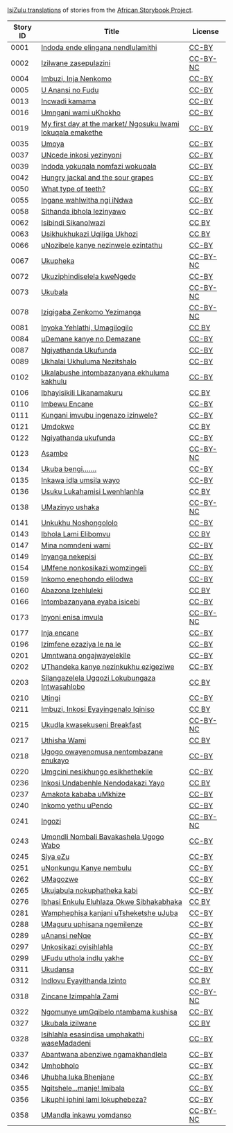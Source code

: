 [IsiZulu translations](http://my.africanstorybook.org/language/isizulu) of stories from the [African Storybook Project](http://my.africanstorybook.org).

Story ID | Title | License
-------- | ----- | -------
0001 | [Indoda ende elingana nendlulamithi](http://africanstorybook.org/stories/indoda-ende-elingana-nendlulamithi) | [CC-BY](https://creativecommons.org/licenses/by/3.0/)
0002 | [Izilwane zasepulazini](http://africanstorybook.org/stories/izilwane-zasepulazini) | [CC-BY-NC](https://creativecommons.org/licenses/by-nc/3.0/)
0004 | [Imbuzi, Inja Nenkomo](http://africanstorybook.org/reader.php?id=7491&d=0&a=1) | [CC-BY](https://creativecommons.org/licenses/by/3.0/)
0005 | [U Anansi no Fudu](http://africanstorybook.org/stories/u-anansi-no-fudu-1) | [CC-BY](https://creativecommons.org/licenses/by/3.0/)
0013 | [Incwadi kamama](http://africanstorybook.org/stories/incwadi-kamama) | [CC-BY](https://creativecommons.org/licenses/by/3.0/)
0016 | [Umngani wami uKhokho](http://africanstorybook.org/stories/umngani-wami-ukhokho) | [CC-BY](https://creativecommons.org/licenses/by/3.0/)
0019 | [My first day at the market/ Ngosuku lwami lokuqala emakethe](http://africanstorybook.org/stories/my-first-day-market-ngosuku-lwami-lokuqala-emakethe) | [CC-BY](https://creativecommons.org/licenses/by/3.0/)
0035 | [Umoya](http://africanstorybook.org/stories/umoya-1) | [CC-BY](https://creativecommons.org/licenses/by/4.0/)
0037 | [UNcede inkosi yezinyoni](http://africanstorybook.org/stories/uncede-inkosi-yezinyoni) | [CC-BY](https://creativecommons.org/licenses/by/3.0/)
0039 | [Indoda yokuqala nomfazi wokuqala](http://africanstorybook.org/stories/indoda-yokuqala-nomfazi-wokuqala-0) | [CC-BY](https://creativecommons.org/licenses/by/3.0/)
0042 | [Hungry jackal and the sour grapes](http://africanstorybook.org/stories/hungry-jackal-and-sour-grapes-0) | [CC-BY](https://creativecommons.org/licenses/by/3.0/)
0050 | [What type of teeth?](http://africanstorybook.org/stories/what-type-teeth-2) | [CC-BY](https://creativecommons.org/licenses/by/3.0/)
0055 | [Ingane wahlwitha ngi iNdwa](http://africanstorybook.org/stories/ingane-wahlwitha-ngi-indwa) | [CC-BY](https://creativecommons.org/licenses/by/3.0/)
0058 | [Sithanda ibhola lezinyawo](http://africanstorybook.org/stories/sithanda-ibhola-lezinyawo) | [CC-BY](https://creativecommons.org/licenses/by/3.0/)
0062 | [Isibindi Sikanolwazi](http://africanstorybook.org/reader.php?id=16407&d=0&a=1) | [CC BY](https://creativecommons.org/licenses/by/4.0/)
0063 | [Usikhukhukazi Uqiliga Ukhozi](http://africanstorybook.org/reader.php?id=16359&d=0&a=1) | [CC BY](https://creativecommons.org/licenses/by/4.0/)
0066 | [uNozibele kanye nezinwele ezintathu](http://africanstorybook.org/stories/unozibele-kanye-nezinwele-ezintathu) | [CC-BY](https://creativecommons.org/licenses/by/3.0/)
0067 | [Ukupheka](http://africanstorybook.org/stories/ukupheka-0) | [CC-BY-NC](https://creativecommons.org/licenses/by-nc/3.0/)
0072 | [Ukuziphindiselela kweNgede](http://africanstorybook.org/stories/ukuziphindiselela-kwengede) | [CC-BY](https://creativecommons.org/licenses/by/3.0/)
0073 | [Ukubala](http://africanstorybook.org/stories/ukubala) | [CC-BY-NC](https://creativecommons.org/licenses/by-nc/3.0/)
0078 | [Izigigaba Zenkomo Yezimanga](http://africanstorybook.org/stories/izigigaba-zenkomo-yezimanga) | [CC-BY-NC](https://creativecommons.org/licenses/by-nc/3.0/)
0081 | [Inyoka Yehlathi, Umagilogilo](http://africanstorybook.org/reader.php?id=16094&d=0&a=1) | [CC BY](https://creativecommons.org/licenses/by/4.0/)
0084 | [uDemane kanye no Demazane](http://africanstorybook.org/stories/udemane-kanye-no-demazane) | [CC-BY](https://creativecommons.org/licenses/by/3.0/)
0087 | [Ngiyathanda Ukufunda](http://africanstorybook.org/reader.php?id=13322&d=0&a=1) | [CC-BY](https://creativecommons.org/licenses/by/3.0/)
0089 | [Ukhalai Ukhuluma Nezitshalo](http://africanstorybook.org/reader.php?id=15050&d=0&a=1) | [CC-BY](https://creativecommons.org/licenses/by/4.0/)
0102 | [Ukalabushe intombazanyana ekhuluma kakhulu](http://africanstorybook.org/stories/ukalabushe-intombazanyana-ekhuluma-kakhulu-0) | [CC-BY](https://creativecommons.org/licenses/by/3.0/)
0106 | [Ibhayisikili Likanamakuru](http://africanstorybook.org/reader.php?id=15049&d=0&a=1) | [CC BY](https://creativecommons.org/licenses/by/4.0/)
0110 | [Imbewu Encane](http://africanstorybook.org/reader.php?id=21375&d=0&a=1) | [CC-BY](https://creativecommons.org/licenses/by/4.0/)
0111 | [Kungani imvubu ingenazo izinwele?](http://africanstorybook.org/stories/kungani-imvubu-ingenazo-izinwele) | [CC-BY](https://creativecommons.org/licenses/by/3.0/)
0121 | [Umdokwe](http://africanstorybook.org/reader.php?id=8026&d=0&a=1) | [CC BY](https://creativecommons.org/licenses/by/3.0/)
0122 | [Ngiyathanda ukufunda](http://africanstorybook.org/stories/ngiyathanda-ukufunda) | [CC-BY](https://creativecommons.org/licenses/by/3.0/)
0123 | [Asambe](http://africanstorybook.org/stories/asambe) | [CC-BY-NC](https://creativecommons.org/licenses/by-nc/3.0/)
0134 | [Ukuba bengi…….](http://africanstorybook.org/stories/ukuba-bengi……) | [CC-BY](https://creativecommons.org/licenses/by/3.0/)
0135 | [Inkawa idla umsila wayo](http://africanstorybook.org/stories/inkawa-idla-umsila-wayo) | [CC-BY](https://creativecommons.org/licenses/by/3.0/)
0136 | [Usuku Lukahamisi Lwenhlanhla](http://africanstorybook.org/reader.php?id=16358&d=0&a=1) | [CC BY](https://creativecommons.org/licenses/by/3.0/)
0138 | [UMazinyo ushaka](http://africanstorybook.org/stories/umazinyo-ushaka-0) | [CC-BY-NC](https://creativecommons.org/licenses/by-nc/3.0/)
0141 | [Unkukhu Noshongololo](http://africanstorybook.org/reader.php?id=13535&d=0&a=1) | [CC-BY](https://creativecommons.org/licenses/by/3.0/)
0143 | [Ibhola Lami Elibomvu](http://africanstorybook.org/reader.php?id=13536&d=0&a=1) | [CC BY](https://creativecommons.org/licenses/by/4.0/)
0147 | [Mina nomndeni wami](http://africanstorybook.org/stories/mina-nomndeni-wami) | [CC-BY](https://creativecommons.org/licenses/by/3.0/)
0149 | [Inyanga nekepisi](http://africanstorybook.org/stories/inyanga-nekepisi) | [CC-BY](https://creativecommons.org/licenses/by/3.0/)
0154 | [UMfene nonkosikazi womzingeli](http://africanstorybook.org/stories/umfene-nonkosikazi-womzingeli) | [CC-BY](https://creativecommons.org/licenses/by/3.0/)
0159 | [Inkomo enephondo elilodwa](http://africanstorybook.org/stories/inkomo-enephondo-elilodwa) | [CC-BY](https://creativecommons.org/licenses/by/3.0/)
0160 | [Abazona Izehluleki](http://africanstorybook.org/reader.php?id=16089&d=0&a=1) | [CC BY](https://creativecommons.org/licenses/by/4.0/)
0166 | [Intombazanyana eyaba isicebi](http://africanstorybook.org/stories/intombazanyana-eyaba-isicebi) | [CC-BY](https://creativecommons.org/licenses/by/3.0/)
0173 | [Inyoni enisa imvula](http://africanstorybook.org/stories/inyoni-enisa-imvula) | [CC-BY-NC](https://creativecommons.org/licenses/by-nc/3.0/)
0177 | [Inja encane](http://africanstorybook.org/stories/inja-encane) | [CC-BY](https://creativecommons.org/licenses/by/3.0/)
0196 | [Izimfene ezaziya le na le](http://africanstorybook.org/stories/izimfene-ezaziya-le-na-le) | [CC-BY](https://creativecommons.org/licenses/by/3.0/)
0201 | [Umntwana ongajwayelekile](http://africanstorybook.org/reader.php?id=20006&d=0&a=1) | [CC-BY](https://creativecommons.org/licenses/by/4.0/)
0202 | [UThandeka kanye nezinkukhu ezigeziwe](http://africanstorybook.org/stories/uthandeka-kanye-nezinkukhu-ezigeziwe) | [CC-BY](https://creativecommons.org/licenses/by/3.0/)
0203 | [Silangazelela Ugqozi Lokubungaza Intwasahlobo](http://africanstorybook.org/reader.php?id=16093&d=0&a=1) | [CC BY](https://creativecommons.org/licenses/by/4.0/)
0210 | [Utingi](http://africanstorybook.org/reader.php?id=15385&d=0&a=1) | [CC-BY](https://creativecommons.org/licenses/by/3.0/)
0211 | [Imbuzi, Inkosi Eyayingenalo Iqiniso](http://africanstorybook.org/reader.php?id=16090&d=0&a=1) | [CC BY](https://creativecommons.org/licenses/by/4.0/)
0215 | [Ukudla kwasekuseni Breakfast](http://africanstorybook.org/stories/ukudla-kwasekuseni-breakfast) | [CC-BY-NC](https://creativecommons.org/licenses/by-nc/3.0/)
0217 | [Uthisha Wami](http://africanstorybook.org/reader.php?id=8075&d=0&a=1) | [CC BY](https://creativecommons.org/licenses/by/3.0/)
0218 | [Ugogo owayenomusa nentombazane enukayo](http://africanstorybook.org/stories/ugogo-owayenomusa-nentombazane-enukayo) | [CC-BY](https://creativecommons.org/licenses/by/3.0/)
0220 | [Umgcini nesikhungo esikhethekile](http://africanstorybook.org/stories/umgcini-nesikhungo-esikhethekile) | [CC-BY](https://creativecommons.org/licenses/by/4.0/)
0236 | [Inkosi Undabenhle Nendodakazi Yayo](http://africanstorybook.org/reader.php?id=16472&d=0&a=1) | [CC BY](https://creativecommons.org/licenses/by/3.0/)
0237 | [Amakota kababa uMkhize](http://africanstorybook.org/stories/amakota-kababa-umkhize) | [CC-BY](https://creativecommons.org/licenses/by/4.0/)
0240 | [Inkomo yethu uPendo](http://africanstorybook.org/stories/inkomo-yethu-upendo) | [CC-BY](https://creativecommons.org/licenses/by/3.0/)
0241 | [Ingozi](http://africanstorybook.org/stories/ingozi-0) | [CC-BY-NC](https://creativecommons.org/licenses/by-nc/3.0/)
0243 | [Umondli Nombali Bavakashela Ugogo Wabo](http://africanstorybook.org/reader.php?id=18756&d=0&a=1) | [CC-BY](https://creativecommons.org/licenses/by/4.0/)
0245 | [Siya eZu](http://africanstorybook.org/stories/siya-ezu-1) | [CC-BY](https://creativecommons.org/licenses/by/3.0/)
0251 | [uNonkungu Kanye nembulu](http://africanstorybook.org/stories/unonkungu-kanye-nembulu) | [CC-BY](https://creativecommons.org/licenses/by/3.0/)
0262 | [UMagozwe](http://africanstorybook.org/stories/umagozwe-0) | [CC-BY](https://creativecommons.org/licenses/by/4.0/)
0265 | [Ukujabula nokuphatheka kabi](http://africanstorybook.org/stories/ukujabula-nokuphatheka-kabi) | [CC-BY](https://creativecommons.org/licenses/by/3.0/)
0276 | [Ibhasi Enkulu Eluhlaza Okwe Sibhakabhaka](http://africanstorybook.org/reader.php?id=16207&d=0&a=1) | [CC BY](https://creativecommons.org/licenses/by/4.0/)
0281 | [Wamphephisa kanjani uTsheketshe uJuba](http://africanstorybook.org/stories/wamphephisa-kanjani-utsheketshe-ujuba) | [CC-BY](https://creativecommons.org/licenses/by/3.0/)
0288 | [UMaguru uphisana ngemilenze](http://africanstorybook.org/stories/umaguru-uphisana-ngemilenze) | [CC-BY](https://creativecommons.org/licenses/by/4.0/)
0289 | [uAnansi neNqe](http://africanstorybook.org/stories/uanansi-nenqe) | [CC-BY](https://creativecommons.org/licenses/by/3.0/)
0297 | [Unkosikazi oyisihlahla](http://africanstorybook.org/stories/unkosikazi-oyisihlahla) | [CC-BY](https://creativecommons.org/licenses/by/3.0/)
0299 | [UFudu uthola indlu yakhe](http://africanstorybook.org/stories/ufudu-uthola-indlu-yakhe) | [CC-BY](https://creativecommons.org/licenses/by/3.0/)
0311 | [Ukudansa](http://africanstorybook.org/stories/ukudansa-0) | [CC-BY](https://creativecommons.org/licenses/by/3.0/)
0312 | [Indlovu Eyayithanda Izinto](http://africanstorybook.org/reader.php?id=8211&d=0&a=1) | [CC BY](https://creativecommons.org/licenses/by/4.0/)
0318 | [Zincane Izimpahla Zami](http://africanstorybook.org/stories/zincane-izimpahla-zami) | [CC-BY-NC](https://creativecommons.org/licenses/by-nc/3.0/)
0322 | [Ngomunye umGqibelo ntambama kushisa](http://africanstorybook.org/stories/ngomunye-umgqibelo-ntambama-kushisa) | [CC-BY](https://creativecommons.org/licenses/by/3.0/)
0327 | [Ukubala izilwane](https://africanstorybook.org/reader.php?id=32161&d=0&a=1) | [CC BY](https://creativecommons.org/licenses/by/4.0/)
0328 | [Isihlahla esasindisa umphakathi waseMadadeni](http://africanstorybook.org/stories/isihlahla-esasindisa-umphakathi-wasemadadeni) | [CC-BY](https://creativecommons.org/licenses/by/3.0/)
0337 | [Abantwana abenziwe ngamakhandlela](http://africanstorybook.org/stories/abantwana-abenziwe-ngamakhandlela) | [CC-BY](https://creativecommons.org/licenses/by/3.0/)
0342 | [Umhobholo](http://africanstorybook.org/stories/umhobholo) | [CC-BY](https://creativecommons.org/licenses/by/3.0/)
0346 | [Uhubha luka Bhenjane](http://africanstorybook.org/stories/uhubha-luka-bhenjane) | [CC-BY](https://creativecommons.org/licenses/by/3.0/)
0355 | [Ngitshele...manje! Imibala](http://africanstorybook.org/stories/ngitshelemanje-imibala) | [CC-BY](https://creativecommons.org/licenses/by/3.0/)
0356 | [Likuphi iphini lami lokuphebeza?](http://africanstorybook.org/stories/likuphi-iphini-lami-lokuphebeza) | [CC-BY](https://creativecommons.org/licenses/by/3.0/)
0358 | [UMandla inkawu yomdanso](http://africanstorybook.org/stories/umandla-inkawu-yomdanso) | [CC-BY-NC](https://creativecommons.org/licenses/by-nc/3.0/)

